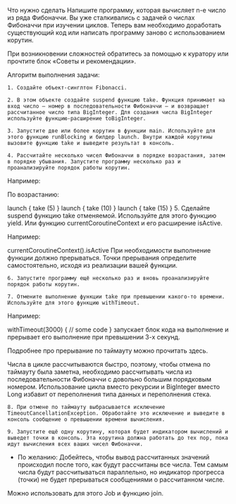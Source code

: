 Что нужно сделать
Напишите программу, которая вычисляет n-е число из ряда Фибоначчи. Вы уже сталкивались с задачей о числах Фибоначчи при изучении циклов. Теперь вам необходимо доработать существующий код или написать программу заново с использованием корутин.

При возникновении сложностей обратитесь за помощью к куратору или прочтите блок «Советы и рекомендации».

Алгоритм выполнения задачи:

    1. Создайте объект-синглтон Fibonacci. 

    2. В этом объекте создайте suspend функцию take. Функция принимает на вход число — номер в последовательности Фибоначчи — и возвращает рассчитанное число типа BigInteger. Для создания числа BigInteger используйте функцию-расширение toBigInteger.

    3. Запустите две или более корутин в функции main. Используйте для этого функцию runBlocking и билдер launch. Внутри каждой корутины вызовите функцию take и выведите результат в консоль.

    4. Рассчитайте несколько чисел Фибоначчи в порядке возрастания, затем в порядке убывания. Запустите программу несколько раз и проанализируйте порядок работы корутин.

Например:

По возрастанию:

launch { take (5) }
launch { take (10) }
launch { take (15) }
5. Сделайте suspend функцию take отменяемой. Используйте для этого функцию yield. Или функцию currentCoroutineContext и его расширение isActive.

Например:

currentCoroutineContext().isActive
При необходимости выполнение функции должно прерываться. Точки прерывания определите самостоятельно, исходя из реализации вашей функции.

    6. Запустите программу ещё несколько раз и вновь проанализируйте порядок работы корутин.

    7. Отмените выполнение функции take при превышении какого-то времени. Используйте для этого функцию withTimeout. 

Например:

withTimeout(3000) {
// some code
}
запускает блок кода на выполнение и прерывает его выполнение при превышении 3-х секунд.

Подробнее про прерывание по таймауту можно прочитать здесь.

Числа в цикле рассчитываются быстро, поэтому, чтобы отмена по таймауту была заметна, необходимо рассчитывать числа из последовательности Фибоначчи с довольно большим порядковым номером. Использование цикла вместо рекурсии и BigInteger вместо Long избавит от переполнения типа данных и переполнения стека.

    8. При отмене по таймауту выбрасывается исключение TimeoutCancellationException. Обработайте это исключение и выведите в консоль сообщение о превышении времени вычисления.

    9. Запустите ещё одну корутину, которая будет индикатором вычислений и выведет точки в консоль. Эта корутина должна работать до тех пор, пока идут вычисления всех ваших чисел Фибоначчи.

* По желанию: Добейтесь, чтобы вывод рассчитанных значений происходил после того, как будут рассчитаны все числа. Тем самым числа будут рассчитываться параллельно, но индикатор прогресса (точки) не будет прерываться сообщениями о рассчитанном числе.

Можно использовать для этого Job и функцию join.